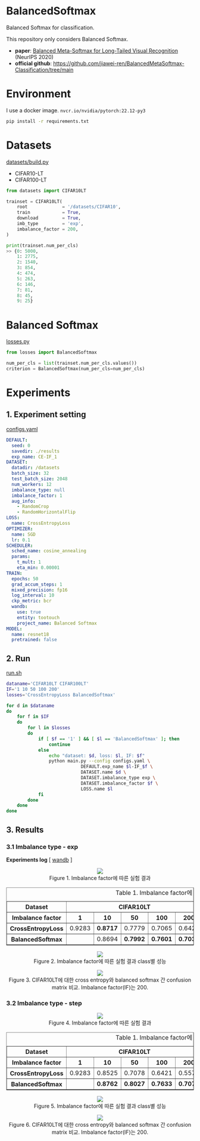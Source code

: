 # BalancedSoftmax
Balanced Softmax for classification.

This repository only considers Balanced Softmax.

- **paper**: [Balanced Meta-Softmax for Long-Tailed Visual Recognition](https://proceedings.neurips.cc/paper/2020/file/2ba61cc3a8f44143e1f2f13b2b729ab3-Paper.pdf) (NeurIPS 2020)
- **official github**: https://github.com/jiawei-ren/BalancedMetaSoftmax-Classification/tree/main

# Environment

I use a docker image. `nvcr.io/nvidia/pytorch:22.12-py3`

```bash
pip install -r requirements.txt
```

# Datasets

[datasets/build.py](https://github.com/TooTouch/BalancedSoftmax/blob/main/datasets/build.py)

- CIFAR10-LT
- CIFAR100-LT

```python
from datasets import CIFAR10LT

trainset = CIFAR10LT(
    root             = '/datasets/CIFAR10',
    train            = True,
    download         = True,
    imb_type         = 'exp',
    imbalance_factor = 200,
)

print(trainset.num_per_cls)
>> {0: 5000,
    1: 2775,
    2: 1540,
    3: 854,
    4: 474,
    5: 263,
    6: 146,
    7: 81,
    8: 45,
    9: 25}
```

# Balanced Softmax

[losses.py](https://github.com/TooTouch/BalancedSoftmax/blob/main/losses.py)

```python
from losses import BalancedSoftmax

num_per_cls = list(trainset.num_per_cls.values())
criterion = BalancedSoftmax(num_per_cls=num_per_cls)
```

# Experiments

## 1. Experiment setting

[configs.yaml](https://github.com/TooTouch/BalancedSoftmax/blob/main/configs.yaml)

```yaml
DEFAULT:
  seed: 0
  savedir: ./results
  exp_name: CE-IF_1
DATASET:
  datadir: /datasets
  batch_size: 32
  test_batch_size: 2048
  num_workers: 12
  imbalance_type: null
  imbalance_factor: 1
  aug_info:
    - RandomCrop
    - RandomHorizontalFlip
LOSS:
  name: CrossEntropyLoss
OPTIMIZER:
  name: SGD
  lr: 0.1
SCHEDULER:
  sched_name: cosine_annealing
  params:
    t_mult: 1
    eta_min: 0.00001
TRAIN:
  epochs: 50
  grad_accum_steps: 1
  mixed_precision: fp16
  log_interval: 10
  ckp_metric: bcr
  wandb:
    use: true
    entity: tootouch
    project_name: Balanced Softmax
MODEL:
  name: resnet18
  pretrained: false
```

## 2. Run

[run.sh](https://github.com/TooTouch/BalancedSoftmax/blob/main/run.sh)

```bash
dataname='CIFAR10LT CIFAR100LT'
IF='1 10 50 100 200'
losses='CrossEntropyLoss BalancedSoftmax'

for d in $dataname
do
    for f in $IF
    do
        for l in $losses
        do
            if [ $f == '1' ] && [ $l == 'BalancedSoftmax' ]; then
                continue
            else
                echo "dataset: $d, loss: $l, IF: $f"
                python main.py --config configs.yaml \
                            DEFAULT.exp_name $l-IF_$f \
                            DATASET.name $d \
                            DATASET.imbalance_type exp \
                            DATASET.imbalance_factor $f \
                            LOSS.name $l
            fi
        done
    done
done

```

## 3. Results


### 3.1 Imbalance type - exp
**Experiments log** [ [wandb](https://wandb.ai/tootouch/Balanced%20Softmax?workspace=user-tootouch) ] 


<p align="center">
 <img src="https://github.com/TooTouch/BalancedSoftmax/blob/main/assets/figure1.jpg?raw=true"><br>Figure 1. Imbalance factor에 따른 실험 결과
</p>


<table border="1" class="dataframe">
  <caption>
    Table 1. Imbalance factor에 따른 실험 결과
  </caption>
  <thead>
    <tr>
      <th>Dataset</th>
      <th colspan="5" halign="left">CIFAR10LT</th>
      <th colspan="5" halign="left">CIFAR100LT</th>
    </tr>
    <tr>
      <th>Imbalance factor</th>
      <th>1</th>
      <th>10</th>
      <th>50</th>
      <th>100</th>
      <th>200</th>
      <th>1</th>
      <th>10</th>
      <th>50</th>
      <th>100</th>
      <th>200</th>
    </tr>
  </thead>
  <tbody>
    <tr>
      <th>CrossEntropyLoss</th>
      <td>0.9283</td>
      <td><strong>0.8717</strong></td>
      <td>0.7779</td>
      <td>0.7065</td>
      <td>0.6426</td>
      <td>0.7313</td>
      <td>0.5865</td>
      <td>0.4544</td>
      <td>0.4060</td>
      <td>0.3492</td>
    </tr>
    <tr>
      <th>BalancedSoftmax</th>
      <td></td>
      <td>0.8694</td>
      <td><strong>0.7992</strong></td>
      <td><strong>0.7601</strong></td>
      <td><strong>0.7034</strong></td>
      <td></td>
      <td><strong>0.5999</strong></td>
      <td><strong>0.4845</strong></td>
      <td><strong>0.4447</strong></td>
      <td><strong>0.3823</strong></td>
    </tr>
  </tbody>
</table>



<p align="center">
 <img src="https://github.com/TooTouch/BalancedSoftmax/blob/main/assets/figure2.jpg?raw=true"><br>Figure 2. Imbalance factor에 따른 실험 결과 class별 성능
</p>


<p align="center">
 <img src="https://github.com/TooTouch/BalancedSoftmax/blob/main/assets/figure3.jpg?raw=true"><br>Figure 3. CIFAR10LT에 대한 cross entropy와 balanced softmax 간 confusion matrix 비교. Imbalance factor(IF)는 200.
</p>



### 3.2 Imbalance type - step

<p align="center">
 <img src="https://github.com/TooTouch/BalancedSoftmax/blob/main/assets/figure4.jpg?raw=true"><br>Figure 4. Imbalance factor에 따른 실험 결과
</p>


<table border="1" class="dataframe">
  <caption>
    Table 1. Imbalance factor에 따른 실험 결과
  </caption>
  <thead>
    <tr>
      <th>Dataset</th>
      <th colspan="5" halign="left">CIFAR10LT</th>
      <th colspan="5" halign="left">CIFAR100LT</th>
    </tr>
    <tr>
      <th>Imbalance factor</th>
      <th>1</th>
      <th>10</th>
      <th>50</th>
      <th>100</th>
      <th>200</th>
      <th>1</th>
      <th>10</th>
      <th>50</th>
      <th>100</th>
      <th>200</th>
    </tr>
  </thead>
  <tbody>
    <tr>
      <th>CrossEntropyLoss</th>
      <td>0.9283</td>
      <td>0.8525</td>
      <td>0.7078</td>
      <td>0.6421</td>
      <td>0.5570</td>
      <td>0.7313</td>
      <td>0.5696</td>
      <td>0.4440</td>
      <td>0.4067</td>
      <td>0.3921</td>
    </tr>
    <tr>
      <th>BalancedSoftmax</th>
      <td></td>
      <td><strong>0.8762</strong></td>
      <td><strong>0.8027</strong></td>
      <td><strong>0.7633</strong></td>
      <td><strong>0.7070</strong></td>
      <td></td>
      <td><strong>0.6058</strong></td>
      <td><strong>0.5202</strong></td>
      <td><strong>0.4715</strong></td>
      <td><strong>0.4301</strong></td>
    </tr>
  </tbody>
</table>


<p align="center">
 <img src="https://github.com/TooTouch/BalancedSoftmax/blob/main/assets/figure5.jpg?raw=true"><br>Figure 5. Imbalance factor에 따른 실험 결과 class별 성능
</p>


<p align="center">
 <img src="https://github.com/TooTouch/BalancedSoftmax/blob/main/assets/figure6.jpg?raw=true"><br>Figure 6. CIFAR10LT에 대한 cross entropy와 balanced softmax 간 confusion matrix 비교. Imbalance factor(IF)는 200.
</p>